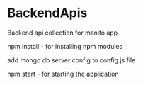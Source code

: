 # BackendApis
Backend api collection for manito app

npm install  -  for installing npm modules

add mongo db server config to config.js file

npm start    -  for starting the application
